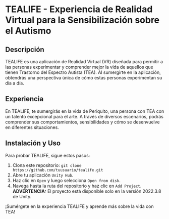 # TEALIFE - Experiencia de Realidad Virtual para la Sensibilización sobre el Autismo

## Descripción
TEALIFE es una aplicación de Realidad Virtual (VR) diseñada para permitir a las personas experimentar y comprender mejor la vida de aquellos que tienen Trastorno del Espectro Autista (TEA). Al sumergirte en la aplicación, obtendrás una perspectiva única de cómo estas personas experimentan su día a día.

## Experiencia
En TEALIFE, te sumergirás en la vida de Periquito, una persona con TEA con un talento excepcional para el arte. A través de diversos escenarios, podrás comprender sus comportamientos, sensibilidades y cómo se desenvuelve en diferentes situaciones.

## Instalación y Uso
Para probar TEALIFE, sigue estos pasos:

1. Clona este repositorio: `git clone https://github.com/tuusuario/tealife.git`
2. Abre tu aplicación `Unity Hub`.
3. Haz clic en `Open` y luego selecciona `Open from disk`.
4. Navega hasta la ruta del repositorio y haz clic en `Add Project`.
   **ADVERTENCIA:** El proyecto está disponible solo en la versión 2022.3.8 de Unity.
   
¡Sumérgete en la experiencia TEALIFE y aprende más sobre la vida con TEA!
